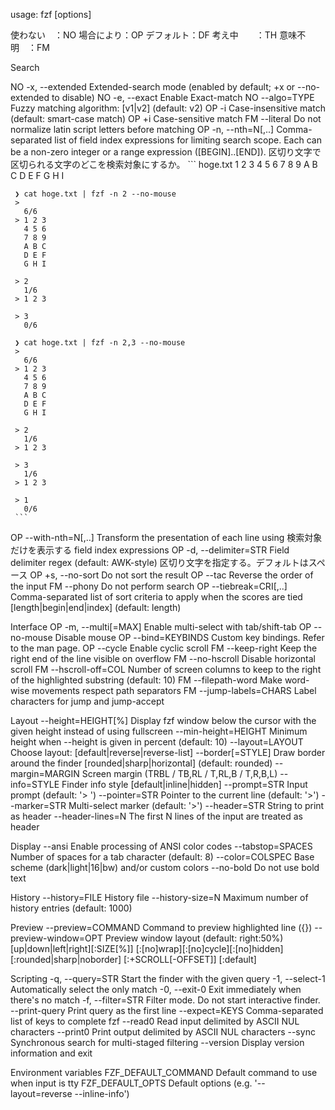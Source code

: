 usage: fzf [options]

使わない　：NO
場合により：OP
デフォルト：DF
考え中　　：TH
意味不明　：FM

  Search

NO  -x, --extended        Extended-search mode
                          (enabled by default; +x or --no-extended to disable)
NO  -e, --exact           Enable Exact-match
NO  --algo=TYPE           Fuzzy matching algorithm: [v1|v2] (default: v2)
OP  -i                    Case-insensitive match (default: smart-case match)
OP  +i                    Case-sensitive match
FM  --literal             Do not normalize latin script letters before matching
OP  -n, --nth=N[,..]      Comma-separated list of field index expressions
                          for limiting search scope. Each can be a non-zero
                          integer or a range expression ([BEGIN]..[END]).
     区切り文字で区切られる文字のどこを検索対象にするか。
     ```
     hoge.txt
     1 2 3
     4 5 6
     7 8 9
     A B C
     D E F
     G H I
     
     ❯ cat hoge.txt | fzf -n 2 --no-mouse
     >        
       6/6
     > 1 2 3
       4 5 6
       7 8 9
       A B C
       D E F
       G H I
     
     > 2        
       1/6
     > 1 2 3
     
     > 3        
       0/6
     
     ❯ cat hoge.txt | fzf -n 2,3 --no-mouse
     >        
       6/6
     > 1 2 3
       4 5 6
       7 8 9
       A B C
       D E F
       G H I
     
     > 2        
       1/6
     > 1 2 3
     
     > 3        
       1/6
     > 1 2 3
     
     > 1        
       0/6
     ```
OP  --with-nth=N[,..]     Transform the presentation of each line using
    検索対象だけを表示する
                          field index expressions
OP  -d, --delimiter=STR   Field delimiter regex (default: AWK-style)
    区切り文字を指定する。デフォルトはスペース
OP  +s, --no-sort         Do not sort the result
OP  --tac                 Reverse the order of the input
FM  --phony               Do not perform search
OP  --tiebreak=CRI[,..]   Comma-separated list of sort criteria to apply
                          when the scores are tied [length|begin|end|index]
                          (default: length)

  Interface
OP  -m, --multi[=MAX]     Enable multi-select with tab/shift-tab
OP  --no-mouse            Disable mouse
OP  --bind=KEYBINDS       Custom key bindings. Refer to the man page.
OP  --cycle               Enable cyclic scroll
FM  --keep-right          Keep the right end of the line visible on overflow
FM  --no-hscroll          Disable horizontal scroll
FM  --hscroll-off=COL     Number of screen columns to keep to the right of the
                          highlighted substring (default: 10)
FM  --filepath-word       Make word-wise movements respect path separators
FM  --jump-labels=CHARS   Label characters for jump and jump-accept

  Layout
    --height=HEIGHT[%]    Display fzf window below the cursor with the given
                          height instead of using fullscreen
    --min-height=HEIGHT   Minimum height when --height is given in percent
                          (default: 10)
    --layout=LAYOUT       Choose layout: [default|reverse|reverse-list]
    --border[=STYLE]      Draw border around the finder
                          [rounded|sharp|horizontal] (default: rounded)
    --margin=MARGIN       Screen margin (TRBL / TB,RL / T,RL,B / T,R,B,L)
    --info=STYLE          Finder info style [default|inline|hidden]
    --prompt=STR          Input prompt (default: '> ')
    --pointer=STR         Pointer to the current line (default: '>')
    --marker=STR          Multi-select marker (default: '>')
    --header=STR          String to print as header
    --header-lines=N      The first N lines of the input are treated as header

  Display
    --ansi                Enable processing of ANSI color codes
    --tabstop=SPACES      Number of spaces for a tab character (default: 8)
    --color=COLSPEC       Base scheme (dark|light|16|bw) and/or custom colors
    --no-bold             Do not use bold text

  History
    --history=FILE        History file
    --history-size=N      Maximum number of history entries (default: 1000)

  Preview
    --preview=COMMAND     Command to preview highlighted line ({})
    --preview-window=OPT  Preview window layout (default: right:50%)
                          [up|down|left|right][:SIZE[%]]
                          [:[no]wrap][:[no]cycle][:[no]hidden]
                          [:rounded|sharp|noborder]
                          [:+SCROLL[-OFFSET]]
                          [:default]

  Scripting
    -q, --query=STR       Start the finder with the given query
    -1, --select-1        Automatically select the only match
    -0, --exit-0          Exit immediately when there's no match
    -f, --filter=STR      Filter mode. Do not start interactive finder.
    --print-query         Print query as the first line
    --expect=KEYS         Comma-separated list of keys to complete fzf
    --read0               Read input delimited by ASCII NUL characters
    --print0              Print output delimited by ASCII NUL characters
    --sync                Synchronous search for multi-staged filtering
    --version             Display version information and exit

  Environment variables
    FZF_DEFAULT_COMMAND   Default command to use when input is tty
    FZF_DEFAULT_OPTS      Default options
                          (e.g. '--layout=reverse --inline-info')